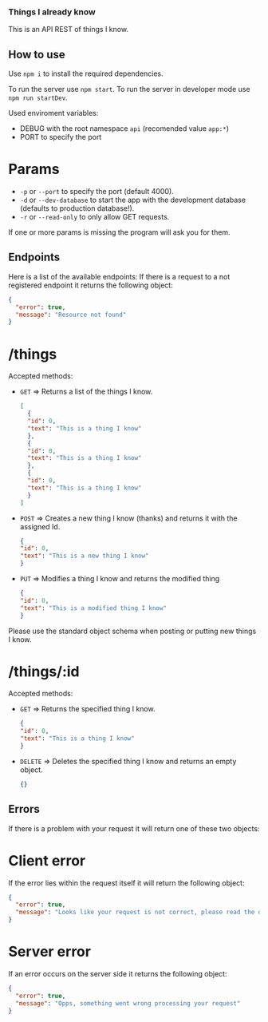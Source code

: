 ### Things I already know

This is an API REST of things I know.

## How to use

Use `npm i` to install the required dependencies.

To run the server use `npm start`.
To run the server in developer mode use `npm run startDev`.

Used enviroment variables:

- DEBUG with the root namespace `api` (recomended value `app:*`)
- PORT to specify the port

# Params

- `-p` or `--port` to specify the port (default 4000).
- `-d` or `--dev-database` to start the app with the development database (defaults to production database!).
- `-r` or `--read-only` to only allow GET requests.

If one or more params is missing the program will ask you for them.

## Endpoints

Here is a list of the available endpoints:
If there is a request to a not registered endpoint it returns the following object:

```JSON
{
  "error": true,
  "message": "Resource not found"
}
```

# /things

Accepted methods:

- `GET` => Returns a list of the things I know.

  ```JSON
  [
    {
    "id": 0,
    "text": "This is a thing I know"
    },
    {
    "id": 0,
    "text": "This is a thing I know"
    },
    {
    "id": 0,
    "text": "This is a thing I know"
    }
  ]
  ```

- `POST` => Creates a new thing I know (thanks) and returns it with the assigned Id.

  ```JSON
  {
  "id": 0,
  "text": "This is a new thing I know"
  }
  ```

- `PUT` => Modifies a thing I know and returns the modified thing
  ```JSON
  {
  "id": 0,
  "text": "This is a modified thing I know"
  }
  ```

Please use the standard object schema when posting or putting new things I know.

# /things/:id

Accepted methods:

- `GET` => Returns the specified thing I know.

  ```JSON
  {
  "id": 0,
  "text": "This is a thing I know"
  }
  ```

- `DELETE` => Deletes the specified thing I know and returns an empty object.
  ```JSON
  {}
  ```

## Errors

If there is a problem with your request it will return one of these two objects:

# Client error

If the error lies within the request itself it will return the following object:

```JSON
{
  "error": true,
  "message": "Looks like your request is not correct, please read the documentation!"
}
```

# Server error

If an error occurs on the server side it returns the following object:

```JSON
{
  "error": true,
  "message": "Opps, something went wrong processing your request"
}
```
